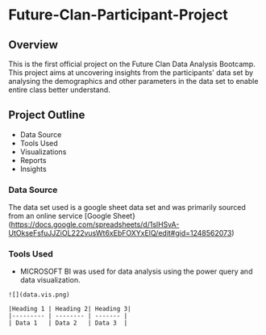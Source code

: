 # Future-Clan-Participant-Project
## Overview
This is the first official project on the Future Clan Data Analysis Bootcamp. This project aims at uncovering insights from the participants' data set by analysing the demographics and other parameters in the data set to enable entire class better understand.

## Project Outline
- Data Source
- Tools Used
- Visualizations
- Reports
- Insights

### Data Source
 The data set used is a google sheet data set and was primarily sourced from an online service [Google Sheet} (https://docs.google.com/spreadsheets/d/1slHSvA-UtOkseFsfuJJZiOL222vusWt6xEbFOXYxElQ/edit#gid=1248562073)

### Tools Used
- MICROSOFT BI was used for data analysis using the power query and data visualization.




```
![](data.vis.png)

|Heading 1 | Heading 2| Heading 3|
|--------- | -------- | ------- |
| Data 1   | Data 2   | Data 3  |
